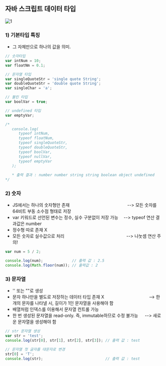 ## 자바 스크립트 데이터 타입
![1](https://user-images.githubusercontent.com/45419456/180121435-ecce3c48-6727-4ea8-ab40-bc6d79406810.PNG)

### 1) 기본타입 특징
  - 그 자체만으로 하나의 값을 의미.

```JavaScript
// 숫자타입
var intNum = 10;
var floatNm = 0.1;

// 문자열 타입
var singleQuoteStr = 'single quote String';
var doubleQuoteStr = 'double quote String';
var singleChar = 'a';

// 불린 타입
var boolVar = true;

// undefined 타입
var emptyVar;

/*
   console.log(
      typeof intNum,                
      typeof floatNum,
      typeof singleQuoteStr,
      typeof doubleQuoteStr,
      typeof boolVar,
      typeof nullVar,
      typeof emptyVar
   ); 
   
   * 출력 결과 : number number string string boolean object undefined
*/
```

### 2) 숫자 
   - JS에서는 하나의 숫자형만 존재              --> 모든 숫자를 64비트 부동 소수점 형태로 저장
   - var 키워드로 선언된 변수는 정수, 실수 구분없이 저장 가능  --> typeof 연산 결과값은 number
   - 정수형 따로 존재 X
   - 모든 숫자로 실수값으로 처리               --> 나눗셈 연산 주의!

```JAVASCRIPT
var num = 5 / 2;

console.log(num);             // 출력 값 : 2.5
console.log(Math.floor(num)); // 출력값 : 2
```


### 3) 문자열
  - '' 또는 ""로 생성
  - 문자 하나만을 별도로 저장하는 데이터 타입 존재 X           --> 한 개의 문자를 나타낼 시, 길이가 1인 문자열을 사용해야 함
  - 배열처럼 인덱스를 이용해서 문자열 컨트롤 가능
  - 한 번 생성된 문자열을 read-only. 즉, immutable하므로 수정 불가능   --> 새로운 문자열을 생성해야 함

```JAVASCRIPT
// str 문자열 생성
var str = 'test';
console.log(str[0], str[1], str[2], str[3]); // 출력 값 : test

// 문자열 첫 글자를 대문자로 변경
str[0] = 'T';
console.log(str);                            // 출력 값 : test
```
